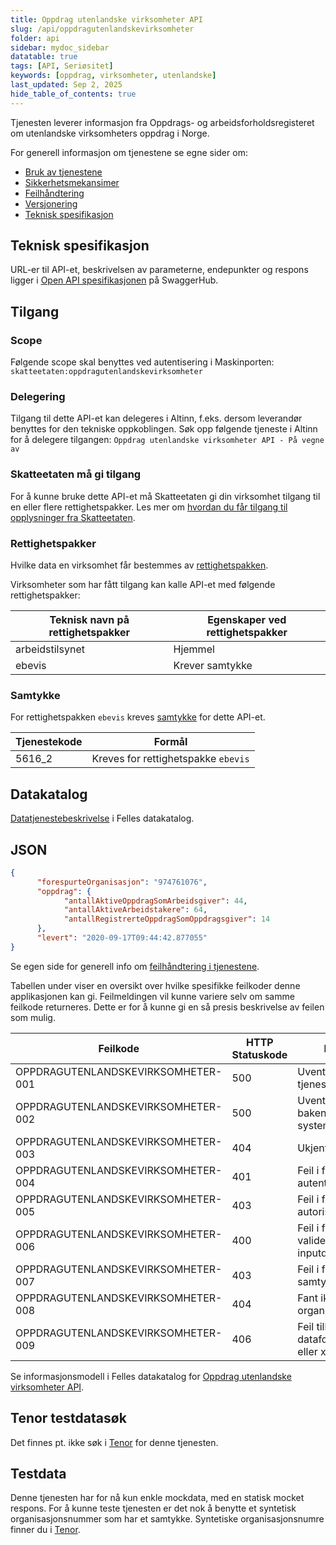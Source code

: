 ```yaml
---
title: Oppdrag utenlandske virksomheter API
slug: /api/oppdragutenlandskevirksomheter
folder: api
sidebar: mydoc_sidebar
datatable: true
tags: [API, Seriøsitet]
keywords: [oppdrag, virksomheter, utenlandske]
last_updated: Sep 2, 2025
hide_table_of_contents: true
---
```

<Summary>Tjenesten leverer informasjon fra Oppdrags- og arbeidsforholdsregisteret om utenlandske virksomheters oppdrag i Norge.</Summary>

<Tabs underline={true}>
<TabItem headerText="Om tjenesten" itemKey="itemKey-1" default>

For generell informasjon om tjenestene se egne sider om:
* [Bruk av tjenestene](../om/bruk.md)
* [Sikkerhetsmekansimer](../om/sikkerhet.md)
* [Feilhåndtering](../om/feil.md)
* [Versjonering](../om/versjoner.md)
* [Teknisk spesifikasjon](../om/tekniskspesifikasjon.md)

## Teknisk spesifikasjon
URL-er til API-et, beskrivelsen av parameterne, endepunkter og respons ligger i [Open API spesifikasjonen](https://app.swaggerhub.com/apis/skatteetaten/oppdrag-utenlandske-virksomheter-api) på SwaggerHub.

## Tilgang

### Scope
Følgende scope skal benyttes ved autentisering i Maskinporten: `skatteetaten:oppdragutenlandskevirksomheter`

### Delegering
Tilgang til dette API-et kan delegeres i Altinn, f.eks. dersom leverandør benyttes for den tekniske oppkoblingen. Søk opp følgende tjeneste i Altinn for å delegere tilgangen: `Oppdrag utenlandske virksomheter API - På vegne av`

### Skatteetaten må gi tilgang
For å kunne bruke dette API-et må Skatteetaten gi din virksomhet tilgang til en eller flere rettighetspakker. Les mer om [hvordan du får tilgang til opplysninger fra Skatteetaten](https://www.skatteetaten.no/deling/).

### Rettighetspakker
Hvilke data en virksomhet får bestemmes av [rettighetspakken](../om/rettighetspakker.md).

Virksomheter som har fått tilgang kan kalle API-et med følgende rettighetspakker:

| Teknisk navn på rettighetspakker |	Egenskaper ved rettighetspakker |
|---|---|
| arbeidstilsynet | Hjemmel |
| ebevis | Krever samtykke |
 
### Samtykke
For rettighetspakken `ebevis` kreves [samtykke](../om/samtykke.md) for dette API-et.

| Tjenestekode | Formål |
|--------| ------ |
| 5616_2 | Kreves for rettighetspakke `ebevis`|
 
## Datakatalog
[Datatjenestebeskrivelse](https://data.norge.no/dataservices/3f6f9089-163d-3fe0-86d2-691900806514) i Felles datakatalog.

</TabItem>
<TabItem headerText="Eksempler" itemKey="itemKey-2">

## JSON

```json
{
      "forespurteOrganisasjon": "974761076",
      "oppdrag": {
            "antallAktiveOppdragSomArbeidsgiver": 44,
            "antallAktiveArbeidstakere": 64,
            "antallRegistrerteOppdragSomOppdragsgiver": 14
      },
      "levert": "2020-09-17T09:44:42.877055"
}
```

</TabItem>
<TabItem headerText="Feilkoder" itemKey="itemKey-3">

Se egen side for generell info om [feilhåndtering i tjenestene](../om/feil.md).

Tabellen under viser en oversikt over hvilke spesifikke feilkoder denne applikasjonen kan gi. Feilmeldingen vil kunne variere selv om samme feilkode returneres. Dette er for å kunne gi en så presis beskrivelse av feilen som mulig.

| Feilkode | HTTP Statuskode | Feilområde |
|----------|-----------------|-------|
| OPPDRAGUTENLANDSKEVIRKSOMHETER-001 | 500 | Uventet feil på tjenesten.  |
| OPPDRAGUTENLANDSKEVIRKSOMHETER-002 | 500 | Uventet feil i et bakenforliggende system.  |
| OPPDRAGUTENLANDSKEVIRKSOMHETER-003 | 404 | Ukjent url benyttet. |
| OPPDRAGUTENLANDSKEVIRKSOMHETER-004 | 401 | Feil i forbindelse med autentisering.  |
| OPPDRAGUTENLANDSKEVIRKSOMHETER-005 | 403 | Feil i forbindelse med autorisering.  |
| OPPDRAGUTENLANDSKEVIRKSOMHETER-006 | 400 | Feil i forbindelse med validering av inputdata. |
| OPPDRAGUTENLANDSKEVIRKSOMHETER-007 | 403 | Feil i forbindelse med samtykke.  |
| OPPDRAGUTENLANDSKEVIRKSOMHETER-008 | 404 | Fant ikke angitt organisasjonsnummer. |
| OPPDRAGUTENLANDSKEVIRKSOMHETER-009 | 406 | Feil tilknyttet dataformat. Kun json eller xml er støttet. |

</TabItem>
<TabItem headerText="Informasjonsmodell" itemKey="itemKey-4">

 Se informasjonsmodell i Felles datakatalog for [Oppdrag utenlandske virksomheter API](https://data.norge.no/informationmodels/bc228914-ba95-3b10-aa49-3a80beeb12c2).
 
</TabItem>
<TabItem headerText="Test" itemKey="itemKey-5">

## Tenor testdatasøk
Det finnes pt. ikke søk i [Tenor](../test/tenor.md) for denne tjenesten.

## Testdata
Denne tjenesten har for nå kun enkle mockdata, med en statisk mocket respons. For å kunne teste tjenesten er det nok å benytte et syntetisk organisasjonsnummer som har et samtykke. Syntetiske organisasjonsnumre finner du i [Tenor](../test/tenor.md).
 
</TabItem>
</Tabs>
